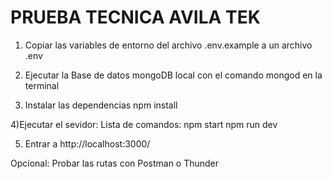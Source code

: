 # PRUEBA TECNICA AVILA TEK

1) Copiar las variables de entorno del archivo .env.example a un archivo .env
2) Ejecutar la Base de datos mongoDB local con el comando mongod en la terminal

3) Instalar las dependencias
npm install

4)Ejecutar el sevidor:
Lista de comandos:
npm start
npm run dev

5) Entrar a http://localhost:3000/

Opcional: Probar las rutas con Postman o Thunder